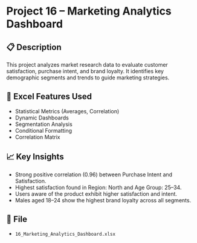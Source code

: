 # Project 16 – Marketing Analytics Dashboard

## 📋 Description
This project analyzes market research data to evaluate customer satisfaction, purchase intent, and brand loyalty. It identifies key demographic segments and trends to guide marketing strategies.

## 🧠 Excel Features Used
- Statistical Metrics (Averages, Correlation)
- Dynamic Dashboards
- Segmentation Analysis
- Conditional Formatting
- Correlation Matrix

## 📈 Key Insights
- Strong positive correlation (0.96) between Purchase Intent and Satisfaction.
- Highest satisfaction found in Region: North and Age Group: 25–34.
- Users aware of the product exhibit higher satisfaction and intent.
- Males aged 18–24 show the highest brand loyalty across all segments.

## 📁 File
- `16_Marketing_Analytics_Dashboard.xlsx`

